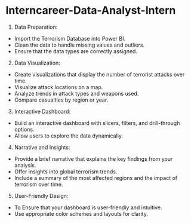 # Interncareer-Data-Analyst-Intern
1. Data Preparation:
- Import the Terrorism Database into Power BI.
- Clean the data to handle missing values and outliers.
- Ensure that the data types are correctly assigned.
2. Data Visualization:
- Create visualizations that display the number of terrorist attacks over time.
- Visualize attack locations on a map.
- Analyze trends in attack types and weapons used.
- Compare casualties by region or year.
3. Interactive Dashboard:
- Build an interactive dashboard with slicers, filters, and drill-through options.
- Allow users to explore the data dynamically.
4. Narrative and Insights:
- Provide a brief narrative that explains the key findings from your analysis.
- Offer insights into global terrorism trends.
- Include a summary of the most affected regions and the impact of terrorism
over time.
5. User-Friendly Design:
- To Ensure that your dashboard is user-friendly and intuitive.
- Use appropriate color schemes and layouts for clarity.
